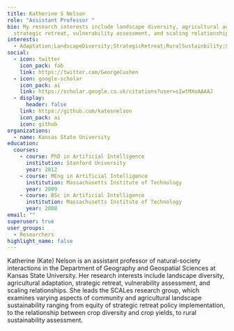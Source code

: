 ```yaml
---
title: Katherine S Nelson
role: "Assistant Professor "
bio: My research interests include landscape diversity, agricultural adaptation,
  strategic retreat, vulnerability assessment, and scaling relationships.
interests:
  - Adaptation;LandscapeDiversity;StrategicRetreat;RuralSustainbility;ScalingRelationships
social:
  - icon: twitter
    icon_pack: fab
    link: https://twitter.com/GeorgeCushen
  - icon: google-scholar
    icon_pack: ai
    link: https://scholar.google.co.uk/citations?user=sIwtMXoAAAAJ
  - display:
      header: false
    link: https://github.com/katesnelson
    icon_pack: ai
    icon: github
organizations:
  - name: Kansas State University
education:
  courses:
    - course: PhD in Artificial Intelligence
      institution: Stanford University
      year: 2012
    - course: MEng in Artificial Intelligence
      institution: Massachusetts Institute of Technology
      year: 2009
    - course: BSc in Artificial Intelligence
      institution: Massachusetts Institute of Technology
      year: 2008
email: ""
superuser: true
user_groups:
  - Researchers
highlight_name: false
---
```

Katherine (Kate) Nelson is an assistant professor of natural-society interactions in the Department of Geography and Geospatial Sciences at Kansas State University. Her research interests include landscape diversity, agricultural adaptation, strategic retreat, vulnerability assessment, and scaling relationships. She leads the SCALes research group, which examines varying aspects of community and agricultural landscape sustainability ranging from equity of strategic retreat policy implementation, to the relationship between crop diversity and crop yields, to rural sustainability assessment.